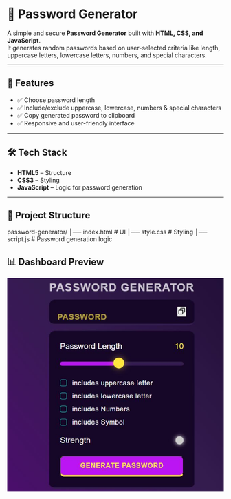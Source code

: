 # 🔐 Password Generator

A simple and secure **Password Generator** built with **HTML, CSS, and JavaScript**.  
It generates random passwords based on user-selected criteria like length, uppercase letters, lowercase letters, numbers, and special characters.

---

## 🚀 Features
- ✅ Choose password length  
- ✅ Include/exclude uppercase, lowercase, numbers & special characters  
- ✅ Copy generated password to clipboard  
- ✅ Responsive and user-friendly interface  

---

## 🛠️ Tech Stack
- **HTML5** – Structure  
- **CSS3** – Styling  
- **JavaScript** – Logic for password generation  

---

## 📂 Project Structure
password-generator/
│── index.html # UI
│── style.css # Styling
│── script.js # Password generation logic

## 📊 Dashboard Preview

![Dashboard Screenshot](same.JPG)
